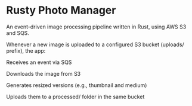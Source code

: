 # Rusty Photo Manager

An event-driven image processing pipeline written in Rust, using AWS S3 and SQS.

Whenever a new image is uploaded to a configured S3 bucket (uploads/ prefix), the app:

Receives an event via SQS

Downloads the image from S3

Generates resized versions (e.g., thumbnail and medium)

Uploads them to a processed/ folder in the same bucket

